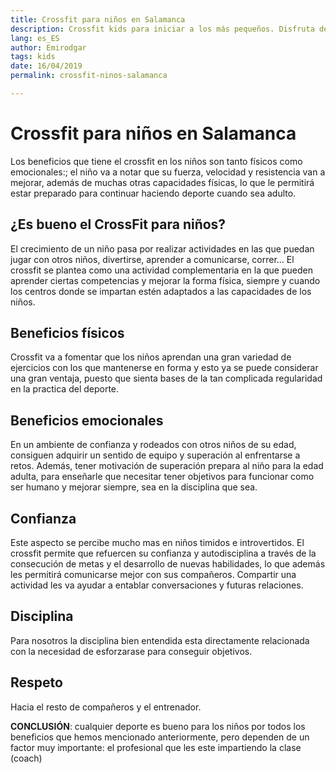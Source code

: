 ```yaml
---
title: Crossfit para niños en Salamanca
description: Crossfit kids para iniciar a los más pequeños. Disfruta de lo mejor del deporte con tus hijos. 
lang: es_ES
author: Emirodgar
tags: kids
date: 16/04/2019
permalink: crossfit-ninos-salamanca

---
```


# Crossfit para niños en Salamanca

Los beneficios que tiene el crossfit en los niños son tanto físicos como emocionales:; el
niño va a notar que su fuerza, velocidad y resistencia van a mejorar, además de muchas otras
capacidades físicas, lo que le permitirá estar preparado para continuar haciendo deporte
cuando sea adulto.

## ¿Es bueno el CrossFit para niños?

El crecimiento de un niño pasa por realizar actividades en las que puedan jugar con otros
niños, divertirse, aprender a comunicarse, correr… El crossfit se plantea como una actividad
complementaria en la que pueden aprender ciertas competencias y mejorar la forma física,
siempre y cuando los centros donde se impartan estén adaptados a las capacidades de los
niños.

## Beneficios físicos

Crossfit va a fomentar que los niños aprendan una gran
variedad de ejercicios con los que mantenerse en forma y esto ya se puede
considerar una gran ventaja, puesto que sienta bases de la tan complicada
regularidad en la practica del deporte.

## Beneficios emocionales

En un ambiente de confianza y rodeados con otros
niños de su edad, consiguen adquirir un sentido de equipo y superación al
enfrentarse a retos. Además, tener motivación de superación prepara al niño para
la edad adulta, para enseñarle que necesitar tener objetivos para funcionar como
ser humano y mejorar siempre, sea en la disciplina que sea.

## Confianza

Este aspecto se percibe mucho mas en niños timidos e introvertidos.
El crossfit permite que refuercen su confianza y autodisciplina a través de la
consecución de metas y el desarrollo de nuevas habilidades, lo que además les
permitirá comunicarse mejor con sus compañeros. Compartir una actividad les va
ayudar a entablar conversaciones y futuras relaciones.

## Disciplina

Para nosotros la disciplina bien entendida esta directamente
relacionada con la necesidad de esforzarase para conseguir objetivos.

## Respeto

Hacia el resto de compañeros y el entrenador.

**CONCLUSIÓN**: cualquier deporte es bueno para los niños por todos los beneficios que hemos
mencionado anteriormente, pero dependen de un factor muy importante: el profesional que
les este impartiendo la clase (coach)

<!--stackedit_data:
eyJoaXN0b3J5IjpbNTQ5MjAzNzk3LDEyMjkyODM3MF19
-->
